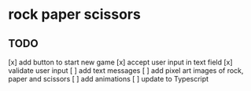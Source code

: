 # rock paper scissors
## TODO
[x] add button to start new game
[x] accept user input in text field
[x] validate user input
[ ] add text messages
[ ] add pixel art images of rock, paper and scissors
[ ] add animations
[ ] update to Typescript